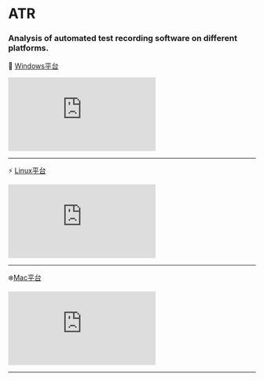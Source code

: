 # ATR
### Analysis of automated test recording software on different platforms.

🌈 [Windows平台](https://github.com/CQNET/ATR_W)

![](https://www.easyicon.net/api/resizeApi.php?id=539139&size=128)

---

⚡️ [Linux平台](https://github.com/CQNET/ATR_L)

![](https://www.easyicon.net/api/resizeApi.php?id=539142&size=128)

---

❄️[Mac平台]()

![](https://www.easyicon.net/api/resizeApi.php?id=539141&size=128)

---
